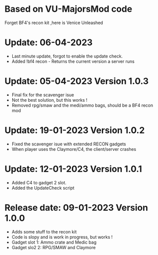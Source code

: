# Based on VU-MajorsMod code
Forget BF4's recon kit ,here is Venice Unleashed

# Update: 06-04-2023
- Last minute update, forgot to enable the update check.
- Added !bf4 recon - Returns the current version a server runs

# Update: 05-04-2023 Version 1.0.3
- Final fix for the scavenger isue
- Not the best solution, but this works !
- Removed rpg/smaw and the medi/ammo bags, should be a BF4 recon mod

# Update: 19-01-2023 Version 1.0.2
- Fixed the scavenger isue with extended RECON gadgets
- When player uses the Claymore/C4, the client/server crashes

# Update: 12-01-2023 Version 1.0.1
- Added C4 to gadget 2 slot.
- Added the UpdateCheck script

# Release date: 09-01-2023 Version 1.0.0
- Adds some stuff to the recon kit
- Code is slopy and is work in progress, but works !
- Gadget slot 1: Ammo crate and Medic bag
- Gadget slo2 2: RPG/SMAW and Claymore